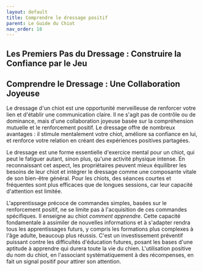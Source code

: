 ```yaml
---
layout: default
title: Comprendre le dressage positif
parent: Le Guide du Chiot
nav_order: 18
---
```


## **Les Premiers Pas du Dressage : Construire la Confiance par le Jeu**

## **Comprendre le Dressage : Une Collaboration Joyeuse**

Le dressage d'un chiot est une opportunité merveilleuse de renforcer votre lien et d'établir une communication claire. Il ne s'agit pas de contrôle ou de dominance, mais d'une collaboration joyeuse basée sur la compréhension mutuelle et le renforcement positif. Le dressage offre de nombreux avantages : il stimule mentalement votre chiot, améliore sa confiance en lui, et renforce votre relation en créant des expériences positives partagées.

Le dressage est une forme essentielle d'exercice mental pour un chiot, qui peut le fatiguer autant, sinon plus, qu'une activité physique intense. En reconnaissant cet aspect, les propriétaires peuvent mieux équilibrer les besoins de leur chiot et intégrer le dressage comme une composante vitale de son bien-être général. Pour les chiots, des séances courtes et fréquentes sont plus efficaces que de longues sessions, car leur capacité d'attention est limitée.

L'apprentissage précoce de commandes simples, basées sur le renforcement positif, ne se limite pas à l'acquisition de ces commandes spécifiques. Il enseigne au chiot *comment apprendre*. Cette capacité fondamentale à assimiler de nouvelles informations et à s'adapter rendra tous les apprentissages futurs, y compris les formations plus complexes à l'âge adulte, beaucoup plus réussis. C'est un investissement préventif puissant contre les difficultés d'éducation futures, posant les bases d'une aptitude à apprendre qui durera toute la vie du chien. L'utilisation positive du nom du chiot, en l'associant systématiquement à des récompenses, en fait un signal positif pour attirer son attention. 
